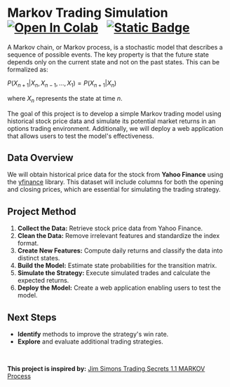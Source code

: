 # Markov Trading Simulation &nbsp; [![Open In Colab](https://colab.research.google.com/assets/colab-badge.svg)](https://colab.research.google.com/github/ianjure/markov-trading-simulation/blob/main/Markov_Trading_Simulation_Notebook.ipynb) &nbsp; [![Static Badge](https://img.shields.io/badge/Visit%20Website-red?style=flat&logo=streamlit&logoSize=auto&labelColor=%23ffffff&color=%23ff4b4c)](https://tradestrats.streamlit.app/)

A Markov chain, or Markov process, is a stochastic model that describes a sequence of possible events.
The key property is that the future state depends only on the current state and not on the past states. This can be formalized as:

$P(X_{n+1}|X_n,X_{n-1},...,X_1) = P(X_{n+1}|X_n)$

where $X_n$ represents the state at time $n$.

The goal of this project is to develop a simple Markov trading model using historical stock price data and simulate its potential market returns in an options trading environment. Additionally, we will deploy a web application that allows users to test the model's effectiveness.

## Data Overview
We will obtain historical price data for the stock from **Yahoo Finance** using the [yfinance](https://pypi.org/project/yfinance/) library. This dataset will include columns for both the opening and closing prices, which are essential for simulating the trading strategy.

## Project Method
1. **Collect the Data:** Retrieve stock price data from Yahoo Finance.
2. **Clean the Data:** Remove irrelevant features and standardize the index format.
3. **Create New Features:** Compute daily returns and classify the data into distinct states.
4. **Build the Model:** Estimate state probabilities for the transition matrix.
5. **Simulate the Strategy:** Execute simulated trades and calculate the expected returns.
6. **Deploy the Model:** Create a web application enabling users to test the model.

## Next Steps
* **Identify** methods to improve the strategy's win rate.
* **Explore** and evaluate additional trading strategies.

<br>

**This project is inspired by:** [Jim Simons Trading Secrets 1.1 MARKOV Process](https://youtu.be/gA0egjZcRB0?si=fLeK8eZRyByx-TnU)
